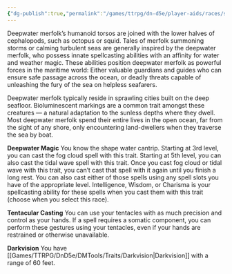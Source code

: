 ```yaml
---
{"dg-publish":true,"permalink":"/games/ttrpg/dn-d5e/player-aids/races/sub-races/merfolk-subrace-deepwater/","tags":["ttrpg/dnd/5e","races","Sub-Races"],"noteIcon":""}
---
```



Deepwater merfolk’s humanoid torsos are joined with the lower halves of cephalopods, such as
octopus or squid. Tales of merfolk summoning storms or calming turbulent seas are generally
inspired by the deepwater merfolk, who possess innate spellcasting abilities with an affinity for
water and weather magic. These abilities position deepwater merfolk as powerful forces in the
maritime world: Either valuable guardians and guides who can ensure safe passage across the
ocean, or deadly threats capable of unleashing the fury of the sea on helpless seafarers.

Deepwater merfolk typically reside in sprawling cities built on the deep seafloor. Bioluminescent
markings are a common trait amongst these creatures — a natural adaptation to the sunless
depths where they dwell. Most deepwater merfolk spend their entire lives in the open ocean, far from the sight of any shore, only encountering land-dwellers when they traverse the sea by
boat.

**Deepwater Magic**
You know the shape water cantrip.
Starting at 3rd level, you can cast the fog cloud spell with this trait. Starting at 5th level,
you can also cast the tidal wave spell with this trait. Once you cast fog cloud or tidal
wave with this trait, you can’t cast that spell with it again until you finish a long rest. You
can also cast either of those spells using any spell slots you have of the appropriate
level.
Intelligence, Wisdom, or Charisma is your spellcasting ability for these spells when you
cast them with this trait (choose when you select this race).

**Tentacular Casting**
You can use your tentacles with as much precision and control as your hands. If a spell
requires a somatic component, you can perform these gestures using your tentacles,
even if your hands are restrained or otherwise unavailable.

**Darkvision**
You have [[Games/TTRPG/DnD5e/DMTools/Traits/Darkvision\|Darkvision]] with a range of 60 feet.